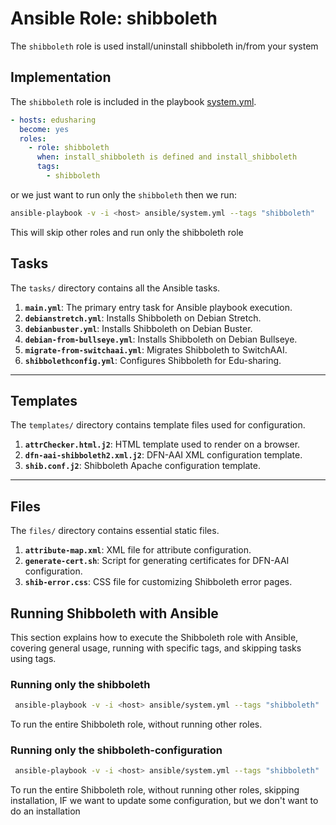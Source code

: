 # Ansible Role: shibboleth

The `shibboleth` role is used install/uninstall shibboleth in/from your system

## Implementation

The `shibboleth` role is included in the playbook [system.yml](../../../system.yml).

```yaml
- hosts: edusharing
  become: yes
  roles:
    - role: shibboleth
      when: install_shibboleth is defined and install_shibboleth
      tags: 
        - shibboleth
```
or we just want to run only the `shibboleth` then we run:

```sh
ansible-playbook -v -i <host> ansible/system.yml --tags "shibboleth"
```
This will skip other roles and run only the shibboleth role

## Tasks

The `tasks/` directory contains all the Ansible tasks.

1. **`main.yml`**: The primary entry task for Ansible playbook execution.
2. **`debianstretch.yml`**: Installs Shibboleth on Debian Stretch.
3. **`debianbuster.yml`**: Installs Shibboleth on Debian Buster.
4. **`debian-from-bullseye.yml`**: Installs Shibboleth on Debian Bullseye.
5. **`migrate-from-switchaai.yml`**: Migrates Shibboleth to SwitchAAI.
6. **`shibbolethconfig.yml`**: Configures Shibboleth for Edu-sharing.

---

## Templates

The `templates/` directory contains template files used for configuration.

1. **`attrChecker.html.j2`**: HTML template used to render on a browser.
2. **`dfn-aai-shibboleth2.xml.j2`**: DFN-AAI XML configuration template.
3. **`shib.conf.j2`**: Shibboleth Apache configuration template.

---

## Files

The `files/` directory contains essential static files.

1. **`attribute-map.xml`**: XML file for attribute configuration.
2. **`generate-cert.sh`**: Script for generating certificates for DFN-AAI configuration.
3. **`shib-error.css`**: CSS file for customizing Shibboleth error pages.



## Running Shibboleth with Ansible

This section explains how to execute the Shibboleth role with Ansible, covering general usage, running with specific tags, and skipping tasks using tags.

### Running only the shibboleth


```bash
 ansible-playbook -v -i <host> ansible/system.yml --tags "shibboleth"
```

To run the entire Shibboleth role, without running other roles.

### Running only the shibboleth-configuration

```bash
 ansible-playbook -v -i <host> ansible/system.yml --tags "shibboleth"  --skip-tags "shibboleth-platform-*"
```

To run the entire Shibboleth role, without running other roles, skipping installation, IF we want to update some configuration, but we don't want to do an installation